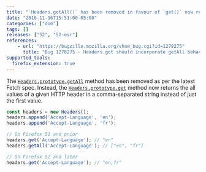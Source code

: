 ```yaml
---
title: "`Headers.getAll()` has been removed in favour of `get()` now returning all values"
date: "2016-11-16T15:51:00-05:00"
categories: ["dom"]
tags: []
releases: ["52", "52-esr"]
references:
    - url: "https://bugzilla.mozilla.org/show_bug.cgi?id=1278275"
      title: "Bug 1278275 - Headers.get should incorporate getAll behaviour"
supported_tools:
  firefox_extension: true
---
```

The [`Headers.prototype.getAll`](https://developer.mozilla.org/docs/Web/API/Headers/getAll) method has been removed as per the latest Fetch spec. Instead, the [`Headers.prototype.get`](https://developer.mozilla.org/docs/Web/API/Headers/get) method now returns the all values of a given HTTP header in a comma-separated string instead of just the first value.

```js
const headers = new Headers();
headers.append('Accept-Language', 'en');
headers.append('Accept-Language', 'fr');

// On Firefox 51 and prior
headers.get('Accept-Language'); // "en"
headers.getAll('Accept-Language'); // ["en", "fr"]

// On Firefox 52 and later
headers.get('Accept-Language'); // "en,fr"
```

